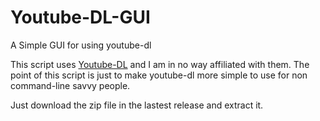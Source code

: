 # Youtube-DL-GUI
A Simple GUI for using youtube-dl

This script uses [Youtube-DL](https://github.com/ytdl-org/youtube-dl) and I am in no way affiliated with them. The point of this script is just to make youtube-dl more simple to use for non command-line savvy people.

Just download the zip file in the lastest release and extract it.

